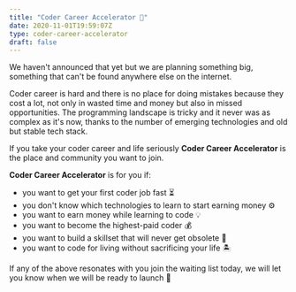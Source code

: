 ```yaml
---
title: "Coder Career Accelerator 🚀"
date: 2020-11-01T19:59:07Z
type: coder-career-accelerator
draft: false
---
```


We haven't announced that yet but we are planning something big, something that can't be found anywhere else on the internet.

Coder career is hard and there is no place for doing mistakes because they cost a lot, not only in wasted time and money but also in missed opportunities. The programming landscape is tricky and it never was as complex as it's now, thanks to the number of emerging technologies and old but stable tech stack. 

If you take your coder career and life seriously **Coder Career Accelerator** is the place and community you want to join.

**Coder Career Accelerator** is for you if:

- you want to get your first coder job fast ⏳
- you don't know which technologies to learn to start earning money ⚙️
- you want to earn money while learning to code 💡
- you want to become the highest-paid coder 💰
- you want to build a skillset that will never get obsolete 🤺
- you want to code for living without sacrificing your life 🏝️

If any of the above resonates with you join the waiting list today, we will let you know when we will be ready to launch 🚀